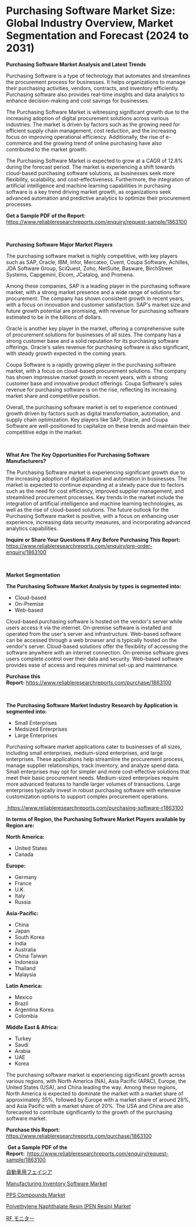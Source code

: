 <p><h1>Purchasing Software Market Size: Global Industry Overview, Market Segmentation and Forecast (2024 to 2031)</h1></p><p><strong>Purchasing Software Market Analysis and Latest Trends</strong></p>
<p><p>Purchasing Software is a type of technology that automates and streamlines the procurement process for businesses. It helps organizations to manage their purchasing activities, vendors, contracts, and inventory efficiently. Purchasing software also provides real-time insights and data analytics to enhance decision-making and cost savings for businesses.</p><p>The Purchasing Software Market is witnessing significant growth due to the increasing adoption of digital procurement solutions across various industries. The market is driven by factors such as the growing need for efficient supply chain management, cost reduction, and the increasing focus on improving operational efficiency. Additionally, the rise of e-commerce and the growing trend of online purchasing have also contributed to the market growth.</p><p>The Purchasing Software Market is expected to grow at a CAGR of 12.8% during the forecast period. The market is experiencing a shift towards cloud-based purchasing software solutions, as businesses seek more flexibility, scalability, and cost-effectiveness. Furthermore, the integration of artificial intelligence and machine learning capabilities in purchasing software is a key trend driving market growth, as organizations seek advanced automation and predictive analytics to optimize their procurement processes.</p></p>
<p><strong>Get a Sample PDF of the Report:&nbsp;</strong> <a href="https://www.reliableresearchreports.com/enquiry/request-sample/1863100">https://www.reliableresearchreports.com/enquiry/request-sample/1863100</a></p>
<p>&nbsp;</p>
<p><strong>Purchasing Software Major Market Players</strong></p>
<p><p>The purchasing software market is highly competitive, with key players such as SAP, Oracle, IBM, Infor, Mercateo, Cvent, Coupa Software, Achilles, JDA Software Group, SciQuest, Zoho, NetSuite, Basware, BirchStreet Systems, Capgemini, Elcom, JCatalog, and Promena.</p><p>Among these companies, SAP is a leading player in the purchasing software market, with a strong market presence and a wide range of solutions for procurement. The company has shown consistent growth in recent years, with a focus on innovation and customer satisfaction. SAP's market size and future growth potential are promising, with revenue for purchasing software estimated to be in the billions of dollars.</p><p>Oracle is another key player in the market, offering a comprehensive suite of procurement solutions for businesses of all sizes. The company has a strong customer base and a solid reputation for its purchasing software offerings. Oracle's sales revenue for purchasing software is also significant, with steady growth expected in the coming years.</p><p>Coupa Software is a rapidly growing player in the purchasing software market, with a focus on cloud-based procurement solutions. The company has shown impressive market growth in recent years, with a strong customer base and innovative product offerings. Coupa Software's sales revenue for purchasing software is on the rise, reflecting its increasing market share and competitive position.</p><p>Overall, the purchasing software market is set to experience continued growth driven by factors such as digital transformation, automation, and supply chain optimization. Key players like SAP, Oracle, and Coupa Software are well-positioned to capitalize on these trends and maintain their competitive edge in the market.</p></p>
<p>&nbsp;</p>
<p><strong>What Are The Key Opportunities For Purchasing Software Manufacturers?</strong></p>
<p><p>The Purchasing Software market is experiencing significant growth due to the increasing adoption of digitalization and automation in businesses. The market is expected to continue expanding at a steady pace due to factors such as the need for cost efficiency, improved supplier management, and streamlined procurement processes. Key trends in the market include the integration of artificial intelligence and machine learning technologies, as well as the rise of cloud-based solutions. The future outlook for the Purchasing Software market is positive, with a focus on enhancing user experience, increasing data security measures, and incorporating advanced analytics capabilities.</p></p>
<p><strong>Inquire or Share Your Questions If Any Before Purchasing This Report:</strong> <a href="https://www.reliableresearchreports.com/enquiry/pre-order-enquiry/1863100">https://www.reliableresearchreports.com/enquiry/pre-order-enquiry/1863100</a></p>
<p>&nbsp;</p>
<p><strong>Market Segmentation</strong></p>
<p><strong>The Purchasing Software Market Analysis by types is segmented into:</strong></p>
<p><ul><li>Cloud-based</li><li>On-Premise</li><li>Web-based</li></ul></p>
<p><p>Cloud-based purchasing software is hosted on the vendor's server while users access it via the internet. On-premise software is installed and operated from the user's server and infrastructure. Web-based software can be accessed through a web browser and is typically hosted on the vendor's server. Cloud-based solutions offer the flexibility of accessing the software anywhere with an internet connection. On-premise software gives users complete control over their data and security. Web-based software provides ease of access and requires minimal set-up and maintenance.</p></p>
<p><strong>Purchase this Report:&nbsp;</strong><a href="https://www.reliableresearchreports.com/purchase/1863100">https://www.reliableresearchreports.com/purchase/1863100</a></p>
<p>&nbsp;</p>
<p><strong>The Purchasing Software Market Industry Research by Application is segmented into:</strong></p>
<p><ul><li>Small Enterprises</li><li>Medsized Enterprises</li><li>Large Enterprises</li></ul></p>
<p><p>Purchasing software market applications cater to businesses of all sizes, including small enterprises, medium-sized enterprises, and large enterprises. These applications help streamline the procurement process, manage supplier relationships, track inventory, and analyze spend data. Small enterprises may opt for simpler and more cost-effective solutions that meet their basic procurement needs. Medium-sized enterprises require more advanced features to handle larger volumes of transactions. Large enterprises typically invest in robust purchasing software with extensive customization options to support complex procurement operations.</p></p>
<p><a href="https://www.reliableresearchreports.com/purchasing-software-r1863100">&nbsp;https://www.reliableresearchreports.com/purchasing-software-r1863100</a></p>
<p><strong>In terms of Region, the Purchasing Software Market Players available by Region are:</strong></p>
<p>
    <p> <strong> North America: </strong>
        <ul>
            <li>United States</li>
            <li>Canada</li>
        </ul>
        </p> 
    <p> <strong> Europe: </strong>
        <ul>
            <li>Germany</li>
            <li>France</li>
            <li>U.K.</li>
            <li>Italy</li>
            <li>Russia</li>
        </ul>
        </p> 
    <p> <strong> Asia-Pacific: </strong>
        <ul>
            <li>China</li>
            <li>Japan</li>
            <li>South Korea</li>
            <li>India</li>
            <li>Australia</li>
            <li>China Taiwan</li>
            <li>Indonesia</li>
            <li>Thailand</li>
            <li>Malaysia</li>
        </ul>
        </p> 
    <p> <strong> Latin America: </strong>
        <ul>
            <li>Mexico</li>
            <li>Brazil</li>
            <li>Argentina Korea</li>
            <li>Colombia</li>
        </ul>
        </p> 
    <p> <strong> Middle East & Africa: </strong>
        <ul>
            <li>Turkey</li>
            <li>Saudi</li>
            <li>Arabia</li>
            <li>UAE</li>
            <li>Korea</li>
        </ul>
    </p>
    </p>
<p><p>The purchasing software market is experiencing significant growth across various regions, with North America (NA), Asia Pacific (APAC), Europe, the United States (USA), and China leading the way. Among these regions, North America is expected to dominate the market with a market share of approximately 35%, followed by Europe with a market share of around 28%, and Asia Pacific with a market share of 20%. The USA and China are also forecasted to contribute significantly to the growth of the purchasing software market.</p></p>
<p><strong>Purchase this Report: </strong><a href="https://www.reliableresearchreports.com/purchase/1863100">https://www.reliableresearchreports.com/purchase/1863100</a></p>
<p>&nbsp;<strong>Get a Sample PDF of the Report:&nbsp;&nbsp;</strong><a href="https://www.reliableresearchreports.com/enquiry/request-sample/1863100">https://www.reliableresearchreports.com/enquiry/request-sample/1863100</a></p>
<p><strong></strong></p>
<p><p><a href="https://github.com/zjkmgcs938405/Market-Research-Report-List-2/blob/main/618131013373.md">自動車用フェイシア</a></p><p><a href="https://github.com/timeliteaut/Market-Research-Report-List-2/blob/main/manufacturing-inventory-software-market.md">Manufacturing Inventory Software Market</a></p><p><a href="https://www.linkedin.com/pulse/pps-compounds-market-size-growth-outlook-from-2024-2031-projecting-senoc">PPS Compounds Market</a></p><p><a href="https://www.linkedin.com/pulse/polyethylene-naphthalate-resin-pen-market-share-amp-new-trends-7tqmc">Polyethylene Naphthalate Resin (PEN Resin) Market</a></p><p><a href="https://github.com/mohamedbakry57/Market-Research-Report-List-3/blob/main/799289113372.md">RF モニター</a></p></p>